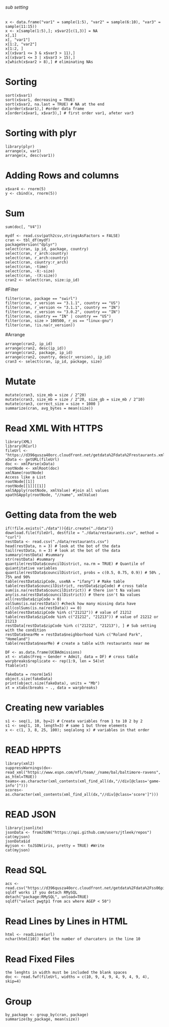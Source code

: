 ###### sub setting
    x <- data.frame("var1" = sample(1:5), "var2" = sample(6:10), "var3" = sample(11:15))
    x <- x[sample(1:5),]; x$var2[c(1,3)] = NA
    x[,1]
    x[, "var1"]
    x[1:2, "var2"]
    x[1:2, ]
    x[(x$var1 <= 3 & x$var3 > 11),]
    x[(x$var1 <= 3 | x$var3 > 15),]
    x[which(x$var2 > 8),] # eliminating NAs

# Sorting #
    sort(x$var1)
    sort(x$var1, decreasing = TRUE)
    sort(x$var2, na.last = TRUE) # NA at the end
    x[order(x$var1),] #order data frame
    x[order(x$var1, x$var3),] # first order var1, afeter var3

# Sorting with plyr
    library(plyr)
    arrange(x, var1)
    arrange(x, desc(var1))

# Adding Rows and columns
    x$var4 <- rnorm(5)
    y <- cbind(x, rnorm(5))

# Sum #
    sum(doc[, "V4"])

    mydf <- read.csv(path2csv,stringsAsFactors = FALSE)
    cran <- tbl_df(mydf)
    packageVersion("dplyr")
    select(cran, ip_id, package, country)
    select(cran, r_arch:country)
    select(cran, r_arch:country)
    select(cran, country:r_arch)
    select(cran, -time)
    select(cran, -X:-size)
    select(cran, -(X:size))
    cran2 <- select(cran, size:ip_id)

#Filter

    filter(cran, package == "swirl")
    filter(cran, r_version == "3.1.1", country == "US")
    filter(cran, r_version <= "3.1.1", country == "IN")
    filter(cran, r_version <= "3.0.2", country == "IN")
    filter(cran, country == "IN" | country == "US")
    filter(cran, size > 100500, r_os == "linux-gnu")
    filter(cran, !is.na(r_version))

#Arrange

    arrange(cran2, ip_id)
    arrange(cran2, desc(ip_id))
    arrange(cran2, package, ip_id)
    arrange(cran2, country, desc(r_version), ip_id)
    cran3 <- select(cran, ip_id, package, size)

# Mutate #
    mutate(cran3, size_mb = size / 2^20)
    mutate(cran3, size_mb = size / 2^20, size_gb = size_mb / 2^10)
    mutate(cran3, correct_size = size + 1000 )
    summarize(cran, avg_bytes = mean(size))

# Read XML With HTTPS #
    library(XML)
    library(RCurl)
    fileUrl <- "https://d396qusza40orc.cloudfront.net/getdata%2Fdata%2Frestaurants.xml"
    xData <- getURL(fileUrl)
    doc <- xmlParse(xData)
    rootNode <- xmlRoot(doc)
    xmlName(rootNode)
    Access like a List
    rootNode[[1]]
    rootNode[[1]][[1]]
    xmlSApply(rootNode, xmlValue) #join all values
    xpathSApply(rootNode, "//name", xmlValue)

# Getting data from the web
    if(!file.exists("./data")){dir.create("./data")}
    download.file(fileUrl, destfile = "./data/restaurants.csv", method = "curl")
    restData <- read.csv("./data/restaurants.csv")
    head(restData, n = 3) # look at the bot of the data 
    tail(restData, n = 3) # look at the bot of the data
    summary(restData) #summary 
    str(restData) #summary
    quantile(restData$councilDistrict, na.rm = TRUE) # Quantile of quiantitative variables
    quantile(restData$councilDistrict, probs = c(0.5, 0.75, 0.9)) # 50% , 75% and 90%
    table(restData$zipCode, useNA = "ifany") # Make table
    table(restData$councilDistrict, restData$zipCode) # cross table
    sum(is.na(restData$councilDistrict)) # there isn't Na values
    any(is.na(restData$councilDistrict)) # there isn't Na values
    all(restData$zipCode > 0) 
    colSums(is.na(restData)) #check how many missing data have
    all(colSums(is.na(restData)) == 0)
    table(restData$zipCode %in% c("21212")) # value of 21212
    table(restData$zipCode %in% c("21212", "21213")) # value of 21212 or 21213
    restData[restData$zipCode %in% c("21212", "21213"), ] # Sub setting with the condition
    restData$nearMe = restData$neighborhood %in% c("Roland Park", "Homeland") 
    table(restData$nearMe) # create a table with restaurants near me

    DF <- as.data.frame(UCBAdmissions)
    xt <- xtabs(Freq ~ Gender + Admit, data = DF) # cross table
    warpbreaks$replicate <- rep(1:9, len = 54)xt
    ftable(xt)

    fakeData = rnorm(1e5)
    object.size(fakeData)
    print(object.size(fakeData), units = "Mb")
    xt = xtabs(breaks ~ ., data = warpbreaks)

# Creating new variables
    s1 <- seq(1, 10, by=2) # Create variables from 1 to 10 2 by 2
    s1 <- seq(1, 10, length=3) # same 1 but three elements
    x <- c(1, 3, 8, 25, 100); seq(along x) # variables in that order

# READ HPPTS
    library(xml2)
    suppressWarnings(dx<-read_xml("https://www.espn.com/nfl/team/_/name/bal/baltimore-ravens", as_html=TRUE))
    teams<-as.character(xml_contents(xml_find_all(dx,"//div[@class='game-info']")))
    scores<-as.character(xml_contents(xml_find_all(dx,"//div[@class='score']")))

# READ JSON
    library(jsonlite)
    jsonData <- fromJSON("https://api.github.com/users/jtleek/repos")
    cat(myjson)
    jsonData$id
    myjson <- toJSON(iris, pretty = TRUE) #Write
    cat(myjson)

# Read SQL 
    acs <- read.csv("https://d396qusza40orc.cloudfront.net/getdata%2Fdata%2Fss06pid.csv")
    sqldf works if you detach RMySQL
    detach("package:RMySQL", unload=TRUE)
    sqldf("select pwgtp1 from acs where AGEP < 50")

# Read Lines by Lines in HTML 
    html <- readLines(url)
    nchar(html[10]) #Get the number of charcaters in the line 10

# Read Fixed Files 
    the lenghts in width must be included the blank spaces
    doc <- read.fwf(fileUrl, widths = c(10, 9, 4, 9, 4, 9, 4, 9, 4), skip=4)

# Group
    by_package <- group_by(cran, package)
    summarize(by_package, mean(size))

